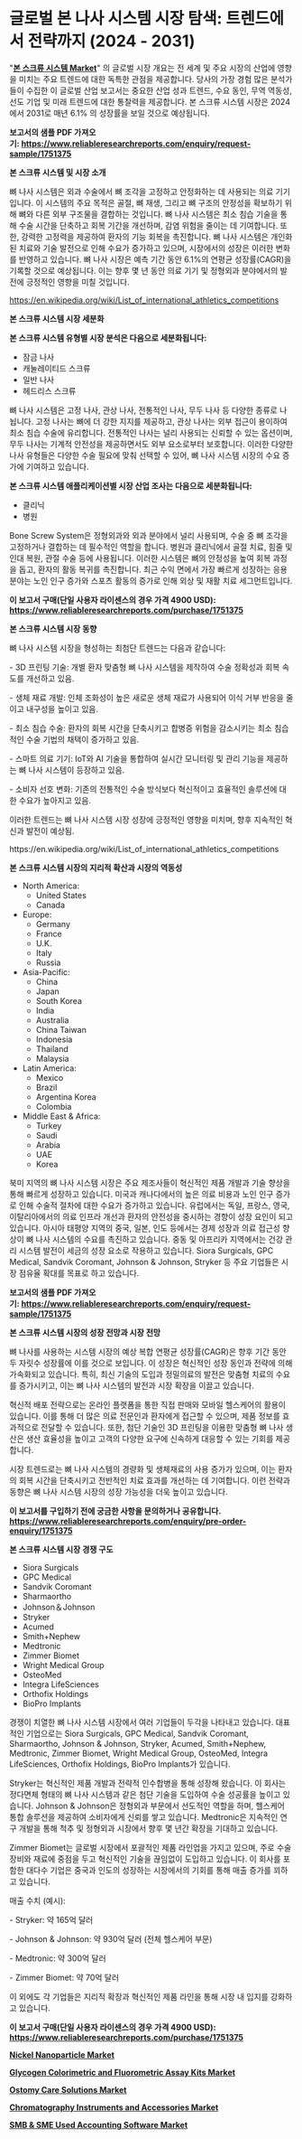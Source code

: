 <p><h1>글로벌 본 나사 시스템 시장 탐색: 트렌드에서 전략까지 (2024 - 2031)</h1></p><p>"<strong><a href="https://www.reliableresearchreports.com/bone-screw-system-r1751375?utm_campaign=105&utm_medium=7&utm_source=Github&utm_content=ia&utm_term=10112024&utm_id=bone-screw-system">본 스크류 시스템 Market</a></strong>" 의 글로벌 시장 개요는 전 세계 및 주요 시장의 산업에 영향을 미치는 주요 트렌드에 대한 독특한 관점을 제공합니다. 당사의 가장 경험 많은 분석가들이 수집한 이 글로벌 산업 보고서는 중요한 산업 성과 트렌드, 수요 동인, 무역 역동성, 선도 기업 및 미래 트렌드에 대한 통찰력을 제공합니다. 본 스크류 시스템 시장은 2024에서 2031로 매년 6.1% 의 성장률을 보일 것으로 예상됩니다.</p>
<p><strong>보고서의 샘플 PDF 가져오기:&nbsp;<a href="https://www.reliableresearchreports.com/enquiry/request-sample/1751375?utm_campaign=105&utm_medium=7&utm_source=Github&utm_content=ia&utm_term=10112024&utm_id=bone-screw-system">https://www.reliableresearchreports.com/enquiry/request-sample/1751375</a></strong></p>
<p><strong>본 스크류 시스템 및 시장 소개</strong></p>
<p><p>뼈 나사 시스템은 외과 수술에서 뼈 조각을 고정하고 안정화하는 데 사용되는 의료 기기입니다. 이 시스템의 주요 목적은 골절, 뼈 재생, 그리고 뼈 구조의 안정성을 확보하기 위해 뼈와 다른 외부 구조물을 결합하는 것입니다. 뼈 나사 시스템은 최소 침습 기술을 통해 수술 시간을 단축하고 회복 기간을 개선하며, 감염 위험을 줄이는 데 기여합니다. 또한, 강력한 고정력을 제공하여 환자의 기능 회복을 촉진합니다. 뼈 나사 시스템은 개인화된 치료와 기술 발전으로 인해 수요가 증가하고 있으며, 시장에서의 성장은 이러한 변화를 반영하고 있습니다. 뼈 나사 시장은 예측 기간 동안 6.1%의 연평균 성장률(CAGR)을 기록할 것으로 예상됩니다. 이는 향후 몇 년 동안 의료 기기 및 정형외과 분야에서의 발전에 긍정적인 영향을 미칠 것입니다.</p></p>
<p><a href="https://en.wikipedia.org/wiki/List_of_international_athletics_competitions?utm_campaign=105&utm_medium=7&utm_source=Github&utm_content=ia&utm_term=10112024&utm_id=bone-screw-system">https://en.wikipedia.org/wiki/List_of_international_athletics_competitions</a></p>
<p><strong>본 스크류 시스템 시장 세분화</strong></p>
<p><strong>본 스크류 시스템 유형별 시장 분석은 다음으로 세분화됩니다:</strong></p>
<p><ul><li>잠금 나사</li><li>캐눌레이티드 스크류</li><li>일반 나사</li><li>헤드리스 스크류</li></ul></p>
<p><p>뼈 나사 시스템은 고정 나사, 관상 나사, 전통적인 나사, 무두 나사 등 다양한 종류로 나뉩니다. 고정 나사는 뼈에 더 강한 지지를 제공하고, 관상 나사는 외부 접근이 용이하여 최소 침습 수술에 유리합니다. 전통적인 나사는 널리 사용되는 신뢰할 수 있는 옵션이며, 무두 나사는 기계적 안전성을 제공하면서도 외부 요소로부터 보호합니다. 이러한 다양한 나사 유형들은 다양한 수술 필요에 맞춰 선택할 수 있어, 뼈 나사 시스템 시장의 수요 증가에 기여하고 있습니다.</p></p>
<p><strong>본 스크류 시스템 애플리케이션별 시장 산업 조사는 다음으로 세분화됩니다:</strong></p>
<p><ul><li>클리닉</li><li>병원</li></ul></p>
<p><p>Bone Screw System은 정형외과와 외과 분야에서 널리 사용되며, 수술 중 뼈 조각을 고정하거나 결합하는 데 필수적인 역할을 합니다. 병원과 클리닉에서 골절 치료, 힘줄 및 인대 복원, 관절 수술 등에 사용됩니다. 이러한 시스템은 뼈의 안정성을 높여 회복 과정을 돕고, 환자의 활동 복귀를 촉진합니다. 최근 수익 면에서 가장 빠르게 성장하는 응용 분야는 노인 인구 증가와 스포츠 활동의 증가로 인해 외상 및 재활 치료 세그먼트입니다.</p></p>
<p><strong>이 보고서 구매(단일 사용자 라이센스의 경우 가격 4900 USD): <a href="https://www.reliableresearchreports.com/purchase/1751375?utm_campaign=105&utm_medium=7&utm_source=Github&utm_content=ia&utm_term=10112024&utm_id=bone-screw-system">https://www.reliableresearchreports.com/purchase/1751375</a></strong></p>
<p><strong>본 스크류 시스템 시장 동향</strong></p>
<p><p>뼈 나사 시스템 시장을 형성하는 최첨단 트렌드는 다음과 같습니다:</p><p>- 3D 프린팅 기술: 개별 환자 맞춤형 뼈 나사 시스템을 제작하여 수술 정확성과 회복 속도를 개선하고 있음.</p><p>- 생체 재료 개발: 인체 조화성이 높은 새로운 생체 재료가 사용되어 이식 거부 반응을 줄이고 내구성을 높이고 있음.</p><p>- 최소 침습 수술: 환자의 회복 시간을 단축시키고 합병증 위험을 감소시키는 최소 침습적인 수술 기법의 채택이 증가하고 있음.</p><p>- 스마트 의료 기기: IoT와 AI 기술을 통합하여 실시간 모니터링 및 관리 기능을 제공하는 뼈 나사 시스템이 등장하고 있음.</p><p>- 소비자 선호 변화: 기존의 전통적인 수술 방식보다 혁신적이고 효율적인 솔루션에 대한 수요가 높아지고 있음.</p><p>이러한 트렌드는 뼈 나사 시스템 시장 성장에 긍정적인 영향을 미치며, 향후 지속적인 혁신과 발전이 예상됨.</p></p>
<p>https://en.wikipedia.org/wiki/List_of_international_athletics_competitions</p>
<p><strong>본 스크류 시스템 시장의 지리적 확산과 시장의 역동성</strong></p>
<p><ul>
    <li>
        North America:
        <ul>
            <li>United States</li>
            <li>Canada</li>
        </ul>
    </li>
    <li>
        Europe:
        <ul>
            <li>Germany</li>
            <li>France</li>
            <li>U.K.</li>
            <li>Italy</li>
            <li>Russia</li>
        </ul>
    </li>
    <li>
        Asia-Pacific:
        <ul>
            <li>China</li>
            <li>Japan</li>
            <li>South Korea</li>
            <li>India</li>
            <li>Australia</li>
            <li>China Taiwan</li>
            <li>Indonesia</li>
            <li>Thailand</li>
            <li>Malaysia</li>
        </ul>
    </li>
    <li>
        Latin America:
        <ul>
            <li>Mexico</li>
            <li>Brazil</li>
            <li>Argentina Korea</li>
            <li>Colombia</li>
        </ul>
    </li>
    <li>
        Middle East & Africa:
        <ul>
            <li>Turkey</li>
            <li>Saudi</li>
            <li>Arabia</li>
            <li>UAE</li>
            <li>Korea</li>
        </ul>
    </li>
    </ul></p>
<p><p>북미 지역의 뼈 나사 시스템 시장은 주요 제조사들이 혁신적인 제품 개발과 기술 향상을 통해 빠르게 성장하고 있습니다. 미국과 캐나다에서의 높은 의료 비용과 노인 인구 증가로 인해 수술적 절차에 대한 수요가 증가하고 있습니다. 유럽에서는 독일, 프랑스, 영국, 이탈리아에서의 의료 인프라 개선과 환자의 안전성을 중시하는 경향이 성장 요인이 되고 있습니다. 아시아 태평양 지역의 중국, 일본, 인도 등에서는 경제 성장과 의료 접근성 향상이 뼈 나사 시스템의 수요를 촉진하고 있습니다. 중동 및 아프리카 지역에서는 건강 관리 시스템 발전이 세금의 성장 요소로 작용하고 있습니다. Siora Surgicals, GPC Medical, Sandvik Coromant, Johnson & Johnson, Stryker 등 주요 기업들은 시장 점유율 확대를 목표로 하고 있습니다.</p></p>
<p><strong>보고서의 샘플 PDF 가져오기:&nbsp;<a href="https://www.reliableresearchreports.com/enquiry/request-sample/1751375?utm_campaign=105&utm_medium=7&utm_source=Github&utm_content=ia&utm_term=10112024&utm_id=bone-screw-system">https://www.reliableresearchreports.com/enquiry/request-sample/1751375</a></strong></p>
<p><strong>본 스크류 시스템 시장의 성장 전망과 시장 전망</strong></p>
<p><p>뼈 나사를 사용하는 시스템 시장의 예상 복합 연평균 성장률(CAGR)은 향후 기간 동안 두 자릿수 성장률에 이를 것으로 보입니다. 이 성장은 혁신적인 성장 동인과 전략에 의해 가속화되고 있습니다. 특히, 최신 기술의 도입과 정밀의료의 발전은 맞춤형 치료의 수요를 증가시키고, 이는 뼈 나사 시스템의 발전과 시장 확장을 이끌고 있습니다.</p><p>혁신적 배포 전략으로는 온라인 플랫폼을 통한 직접 판매와 모바일 헬스케어의 활용이 있습니다. 이를 통해 더 많은 의료 전문인과 환자에게 접근할 수 있으며, 제품 정보를 효과적으로 전달할 수 있습니다. 또한, 첨단 기술인 3D 프린팅을 이용한 맞춤형 뼈 나사 생산은 생산 효율성을 높이고 고객의 다양한 요구에 신속하게 대응할 수 있는 기회를 제공합니다.</p><p>시장 트렌드로는 뼈 나사 시스템의 경량화 및 생체재료의 사용 증가가 있으며, 이는 환자의 회복 시간을 단축시키고 전반적인 치료 효과를 개선하는 데 기여합니다. 이런 전략과 동향은 뼈 나사 시스템 시장의 성장 가능성을 더욱 높이고 있습니다.</p></p>
<p><strong>이 보고서를 구입하기 전에 궁금한 사항을 문의하거나 공유합니다. <a href="https://www.reliableresearchreports.com/enquiry/pre-order-enquiry/1751375?utm_campaign=105&utm_medium=7&utm_source=Github&utm_content=ia&utm_term=10112024&utm_id=bone-screw-system">https://www.reliableresearchreports.com/enquiry/pre-order-enquiry/1751375</a></strong></p>
<p><strong>본 스크류 시스템 시장 경쟁 구도</strong></p>
<p><ul><li>Siora Surgicals</li><li>GPC Medical</li><li>Sandvik Coromant</li><li>Sharmaortho</li><li>Johnson＆Johnson</li><li>Stryker</li><li>Acumed</li><li>Smith+Nephew</li><li>Medtronic</li><li>Zimmer Biomet</li><li>Wright Medical Group</li><li>OsteoMed</li><li>Integra LifeSciences</li><li>Orthofix Holdings</li><li>BioPro Implants</li></ul></p>
<p><p>경쟁이 치열한 뼈 나사 시스템 시장에서 여러 기업들이 두각을 나타내고 있습니다. 대표적인 기업으로는 Siora Surgicals, GPC Medical, Sandvik Coromant, Sharmaortho, Johnson & Johnson, Stryker, Acumed, Smith+Nephew, Medtronic, Zimmer Biomet, Wright Medical Group, OsteoMed, Integra LifeSciences, Orthofix Holdings, BioPro Implants가 있습니다.</p><p>Stryker는 혁신적인 제품 개발과 전략적 인수합병을 통해 성장해 왔습니다. 이 회사는 정다면체 형태의 뼈 나사 시스템과 같은 첨단 기술을 도입하여 수술 성공률을 높이고 있습니다. Johnson & Johnson은 정형외과 부문에서 선도적인 역할을 하며, 헬스케어 통합 솔루션을 제공하여 소비자에게 신뢰를 쌓고 있습니다. Medtronic은 지속적인 연구 개발을 통해 척추 및 정형외과 시장에서 향후 몇 년간 확장을 기대하고 있습니다.</p><p>Zimmer Biomet는 글로벌 시장에서 포괄적인 제품 라인업을 가지고 있으며, 주로 수술 장비와 재료에 중점을 두고 혁신적인 기술을 끊임없이 도입하고 있습니다. 이 회사를 포함한 대다수 기업은 중국과 인도의 성장하는 시장에서의 기회를 통해 매출 증가를 꾀하고 있습니다.</p><p>매출 수치 (예시):</p><p>- Stryker: 약 165억 달러</p><p>- Johnson & Johnson: 약 930억 달러 (전체 헬스케어 부문)</p><p>- Medtronic: 약 300억 달러</p><p>- Zimmer Biomet: 약 70억 달러</p><p>이 외에도 각 기업들은 지리적 확장과 혁신적인 제품 라인을 통해 시장 내 입지를 강화하고 있습니다.</p></p>
<p><strong>이 보고서 구매(단일 사용자 라이센스의 경우 가격 4900 USD): <a href="https://www.reliableresearchreports.com/purchase/1751375?utm_campaign=105&utm_medium=7&utm_source=Github&utm_content=ia&utm_term=10112024&utm_id=bone-screw-system">https://www.reliableresearchreports.com/purchase/1751375</a></strong></p>
<p><strong><p><a href="https://github.com/KejsiLoshi121/Market-Research-Report-List-1/blob/main/nickel-nanoparticle-market.md?utm_campaign=105&utm_medium=7&utm_source=Github&utm_content=ia&utm_term=10112024&utm_id=bone-screw-system">Nickel Nanoparticle Market</a></p><p><a href="https://issuu.com/reportprime-2/docs/glycogen-colorimetric-and-fluoromet_f758cece360c62?utm_campaign=105&utm_medium=7&utm_source=Github&utm_content=ia&utm_term=10112024&utm_id=bone-screw-system">Glycogen Colorimetric and Fluorometric Assay Kits Market</a></p><p><a href="https://www.linkedin.com/pulse/ostomy-care-solutions-momentum-charting-57-cagr-path-qpapc?utm_campaign=105&utm_medium=7&utm_source=Github&utm_content=ia&utm_term=10112024&utm_id=bone-screw-system">Ostomy Care Solutions Market</a></p><p><a href="https://issuu.com/reportprime-2/docs/chromatography-instruments-and-acce_ef494dd29dfd7a?utm_campaign=105&utm_medium=7&utm_source=Github&utm_content=ia&utm_term=10112024&utm_id=bone-screw-system">Chromatography Instruments and Accessories Market</a></p><p><a href="https://www.linkedin.com/pulse/exploring-smb-sme-used-accounting-software-market-strategic-qu0lc?utm_campaign=105&utm_medium=7&utm_source=Github&utm_content=ia&utm_term=10112024&utm_id=bone-screw-system">SMB & SME Used Accounting Software Market</a></p></strong></p>
<p></p>